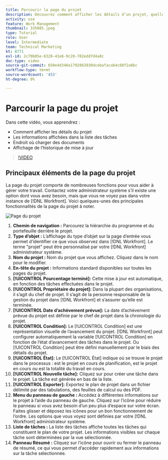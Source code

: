```yaml
---
title: Parcourir la page du projet
description: Découvrez comment afficher les détails d’un projet, quelles informations s’affichent dans la liste des tâches, où télécharger des documents et comment afficher l’historique de mise à jour dans [!DNL  Workfront].
activity: use
feature: Work Management
thumbnail: 335085.jpeg
type: Tutorial
role: User
level: Intermediate
team: Technical Marketing
kt: 8771
exl-id: 2c70b05e-6320-41e6-9c28-782edd7d4a8c
doc-type: video
source-git-commit: 650e4d346e1792863930dcebafacab4c88f2a8bc
workflow-type: tm+mt
source-wordcount: '453'
ht-degree: 0%

---
```


# Parcourir la page du projet

Dans cette vidéo, vous apprendrez :

* Comment afficher les détails du projet
* Les informations affichées dans la liste des tâches
* Endroit où charger des documents
* Affichage de l’historique de mise à jour

>[!VIDEO](https://video.tv.adobe.com/v/335085/?quality=12&learn=on)

## Principaux éléments de la page du projet

La page du projet comporte de nombreuses fonctions pour vous aider à gérer votre travail. Contactez votre administrateur système s’il existe une option dont vous avez besoin, mais que vous ne voyez pas dans votre instance de [!DNL Workfront]. Voici quelques-unes des principales fonctionnalités de la page du projet à noter.

![Page du projet](assets/project-page-graphic-for-planner.png)

1. **Chemin de navigation :** Parcourez la hiérarchie du programme et du portefeuille derrière le projet.
2. **Type d’objet :** L’affichage du type d’objet sur la page d’entrée vous permet d’identifier ce que vous observez dans [!DNL Workfront]. Le terme &quot;projet&quot; peut être personnalisé par votre [!DNL Workfront] administrateur système.
3. **Nom du projet :** Nom du projet que vous affichez. Cliquez dans le nom pour le modifier.
4. **En-tête du projet :** Informations standard disponibles sur toutes les pages du projet.
5. **[!UICONTROL Pourcentage terminé]:** Cette mise à jour est automatique, en fonction des tâches effectuées dans le projet.
6. **[!UICONTROL Propriétaire du projet]:** Dans la plupart des organisations, il s’agit du chef de projet. Il s’agit de la personne responsable de la gestion du projet dans [!DNL Workfront] et s’assurer qu’elle est terminée.
7. **[!UICONTROL Date d’achèvement prévue]:** La date d’achèvement prévue du projet est définie par le chef de projet dans la chronologie du projet.
8. **[!UICONTROL Condition]:** Le [!UICONTROL Condition] est une représentation visuelle de l’avancement du projet. [!DNL Workfront] peut configurer automatiquement la variable [!UICONTROL Condition] en fonction de l’état d’avancement des tâches dans le projet. Ou [!UICONTROL Condition] peut être défini manuellement par le biais des détails du projet.
9. **[!UICONTROL État]:** Le [!UICONTROL État] indique où se trouve le projet dans le processus : est le projet en cours de planification, est le projet en cours ou est la totalité du travail en cours.
10. **[!UICONTROL Nouvelle tâche]:** Cliquez sur pour créer une tâche dans le projet. La tâche est générée en bas de la liste.
11. **[!UICONTROL Exporter]:** Exportez le plan de projet dans un fichier délimité par des tabulations, des feuilles de calcul ou des PDF.
12. **Menu du panneau de gauche :** Accédez à différentes informations sur le projet à l’aide du panneau de gauche. Cliquez sur l’icône pour réduire le panneau si vous avez besoin d’un peu plus d’espace sur votre écran. Faites glisser et déposez les icônes pour un bon fonctionnement de l’ordre. Les options que vous voyez sont définies par votre [!DNL Workfront] administrateur système.
13. **Liste de tâches :** La liste des tâches affiche toutes les tâches qui constituent le plan de votre projet. Les informations visibles sur chaque tâche sont déterminées par la vue sélectionnée.
14. **Panneau Résumé :** Cliquez sur l’icône pour ouvrir ou fermer le panneau de résumé, ce qui vous permet d’accéder rapidement aux informations sur la tâche sélectionnée.

<!---
learn more:
simplified left navigation
edit projects
new toolbar for lists
--->
